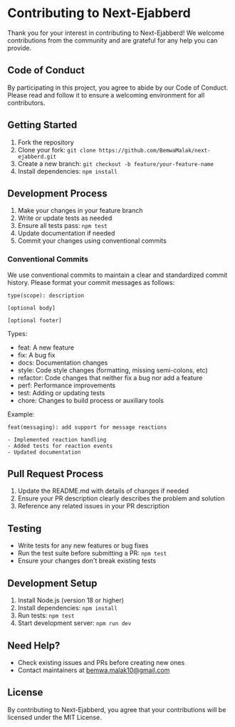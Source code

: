 # Contributing to Next-Ejabberd

Thank you for your interest in contributing to Next-Ejabberd! We welcome contributions from the community and are grateful for any help you can provide.

## Code of Conduct

By participating in this project, you agree to abide by our Code of Conduct. Please read and follow it to ensure a welcoming environment for all contributors.

## Getting Started

1. Fork the repository
2. Clone your fork: `git clone https://github.com/BemwaMalak/next-ejabberd.git`
3. Create a new branch: `git checkout -b feature/your-feature-name`
4. Install dependencies: `npm install`

## Development Process

1. Make your changes in your feature branch
2. Write or update tests as needed
3. Ensure all tests pass: `npm test`
4. Update documentation if needed
5. Commit your changes using conventional commits

### Conventional Commits

We use conventional commits to maintain a clear and standardized commit history. Please format your commit messages as follows:

```
type(scope): description

[optional body]

[optional footer]
```

Types:
- feat: A new feature
- fix: A bug fix
- docs: Documentation changes
- style: Code style changes (formatting, missing semi-colons, etc)
- refactor: Code changes that neither fix a bug nor add a feature
- perf: Performance improvements
- test: Adding or updating tests
- chore: Changes to build process or auxiliary tools

Example:
```
feat(messaging): add support for message reactions

- Implemented reaction handling
- Added tests for reaction events
- Updated documentation
```

## Pull Request Process

1. Update the README.md with details of changes if needed
2. Ensure your PR description clearly describes the problem and solution
3. Reference any related issues in your PR description

## Testing

- Write tests for any new features or bug fixes
- Run the test suite before submitting a PR: `npm test`
- Ensure your changes don't break existing tests

## Development Setup

1. Install Node.js (version 18 or higher)
2. Install dependencies: `npm install`
3. Run tests: `npm test`
4. Start development server: `npm run dev`

## Need Help?

- Check existing issues and PRs before creating new ones
- Contact maintainers at bemwa.malak10@gmail.com

## License

By contributing to Next-Ejabberd, you agree that your contributions will be licensed under the MIT License.